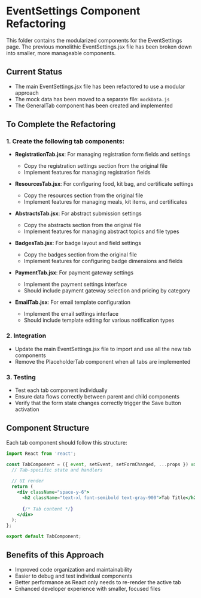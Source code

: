 # EventSettings Component Refactoring

This folder contains the modularized components for the EventSettings page. The previous monolithic EventSettings.jsx file has been broken down into smaller, more manageable components.

## Current Status

- The main EventSettings.jsx file has been refactored to use a modular approach
- The mock data has been moved to a separate file: `mockData.js`
- The GeneralTab component has been created and implemented

## To Complete the Refactoring

### 1. Create the following tab components:

- **RegistrationTab.jsx**: For managing registration form fields and settings
  - Copy the registration settings section from the original file
  - Implement features for managing registration fields

- **ResourcesTab.jsx**: For configuring food, kit bag, and certificate settings
  - Copy the resources section from the original file
  - Implement features for managing meals, kit items, and certificates

- **AbstractsTab.jsx**: For abstract submission settings
  - Copy the abstracts section from the original file
  - Implement features for managing abstract topics and file types

- **BadgesTab.jsx**: For badge layout and field settings
  - Copy the badges section from the original file
  - Implement features for configuring badge dimensions and fields

- **PaymentTab.jsx**: For payment gateway settings
  - Implement the payment settings interface
  - Should include payment gateway selection and pricing by category

- **EmailTab.jsx**: For email template configuration
  - Implement the email settings interface
  - Should include template editing for various notification types

### 2. Integration

- Update the main EventSettings.jsx file to import and use all the new tab components
- Remove the PlaceholderTab component when all tabs are implemented

### 3. Testing

- Test each tab component individually
- Ensure data flows correctly between parent and child components
- Verify that the form state changes correctly trigger the Save button activation

## Component Structure

Each tab component should follow this structure:

```jsx
import React from 'react';

const TabComponent = ({ event, setEvent, setFormChanged, ...props }) => {
  // Tab-specific state and handlers
  
  // UI render
  return (
    <div className="space-y-6">
      <h2 className="text-xl font-semibold text-gray-900">Tab Title</h2>
      
      {/* Tab content */}
    </div>
  );
};

export default TabComponent;
```

## Benefits of this Approach

- Improved code organization and maintainability
- Easier to debug and test individual components
- Better performance as React only needs to re-render the active tab
- Enhanced developer experience with smaller, focused files 